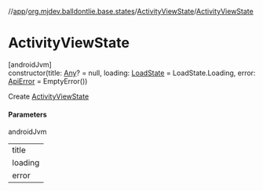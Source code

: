 //[app](../../../index.md)/[org.mjdev.balldontlie.base.states](../index.md)/[ActivityViewState](index.md)/[ActivityViewState](-activity-view-state.md)

# ActivityViewState

[androidJvm]\
constructor(title: [Any](https://kotlinlang.org/api/latest/jvm/stdlib/kotlin/-any/index.html)? = null, loading: [LoadState](https://developer.android.com/reference/kotlin/androidx/paging/LoadState.html) = LoadState.Loading, error: [ApiError](../../org.mjdev.balldontlie.error/-api-error/index.md) = EmptyError())

Create [ActivityViewState](index.md)

#### Parameters

androidJvm

| |
|---|
| title |
| loading |
| error |
